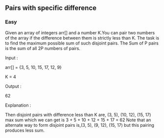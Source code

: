 ## Pairs with specific difference 
### Easy
Given an array of integers arr[] and a number K.You can pair two numbers of the array if the difference between them is strictly less than K. 
The task is to find the maximum possible sum of such disjoint pairs. The Sum of P pairs is the sum of all 2P numbers of pairs.


Input  : 

arr[] = {3, 5, 10, 15, 17, 12, 9}

K = 4

Output : 

62

Explanation :


Then disjoint pairs with difference less
than K are, (3, 5), (10, 12), (15, 17)
max sum which we can get is 
3 + 5 + 10 + 12 + 15 + 17 = 62
Note that an alternate way to form 
disjoint pairs is,(3, 5), (9, 12), (15, 17)
but this pairing produces less sum.
